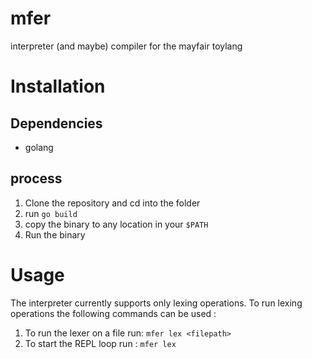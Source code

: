 # mfer
interpreter (and maybe) compiler for the mayfair toylang

# Installation
## Dependencies
- golang

## process
1. Clone the repository and cd into the folder
2. run `go build`
3. copy the binary to any location in your `$PATH`
4. Run the binary

# Usage

The interpreter currently supports only lexing operations.
To run lexing operations the following commands can be used :

1. To run the lexer on a file run:
   `mfer lex <filepath>`
2. To start the REPL loop run :
   `mfer lex`
